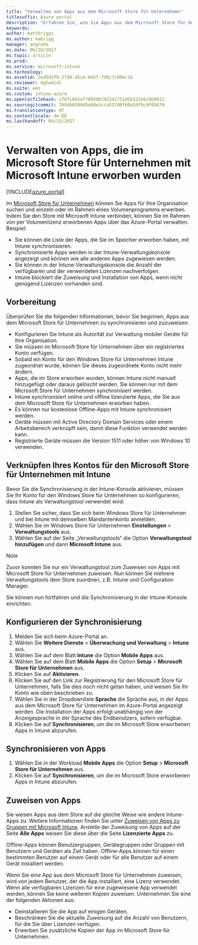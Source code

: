```yaml
---
title: "Verwalten von Apps aus dem Microsoft Store für Unternehmen"
titlesuffix: Azure portal
description: "Erfahren Sie, wie Sie Apps aus dem Microsoft Store für Unternehmen in Intune synchronisieren und dann zuweisen und nachverfolgen können."
keywords: 
author: mattbriggs
ms.author: mabrigg
manager: angrobe
ms.date: 06/28/2017
ms.topic: article
ms.prod: 
ms.service: microsoft-intune
ms.technology: 
ms.assetid: 2ed5d3f0-2749-45cd-b6bf-fd8c7c08bc1b
ms.reviewer: mghadial
ms.suite: ems
ms.custom: intune-azure
ms.openlocfilehash: cf0fc665ef70950b292241751d56122ebc9b0912
ms.sourcegitcommit: 769db6599d5eb0e2cca537d0f60a5df9c9f05079
ms.translationtype: HT
ms.contentlocale: de-DE
ms.lasthandoff: 09/15/2017
---
```

# <a name="how-to-manage-apps-you-purchased-from-the-microsoft-store-for-business-with-microsoft-intune"></a>Verwalten von Apps, die im Microsoft Store für Unternehmen mit Microsoft Intune erworben wurden

[!INCLUDE[azure_portal](./includes/azure_portal.md)]


Im [Microsoft Store für Unternehmen](https://www.microsoft.com/business-store) können Sie Apps für Ihre Organisation suchen und einzeln oder im Rahmen eines Volumenprogramms erwerben. Indem Sie den Store mit Microsoft Intune verbinden, können Sie im Rahmen von per Volumenlizenz erworbenen Apps über das Azure-Portal verwalten. Beispiel:
* Sie können die Liste der Apps, die Sie im Speicher erworben haben, mit Intune synchronisieren.
* Synchronisierte Apps werden in der Intune-Verwaltungskonsole angezeigt und können wie alle anderen Apps zugewiesen werden.
* Sie können in der Intune-Verwaltungskonsole die Anzahl der verfügbaren und der verwendeten Lizenzen nachverfolgen.
* Intune blockiert die Zuweisung und Installation von Apps, wenn nicht genügend Lizenzen vorhanden sind.

## <a name="before-you-start"></a>Vorbereitung

Überprüfen Sie die folgenden Informationen, bevor Sie beginnen, Apps aus dem Microsoft Store für Unternehmen zu synchronisieren und zuzuweisen:

- Konfigurieren Sie Intune als Autorität zur Verwaltung mobiler Geräte für Ihre Organisation.
- Sie müssen im Microsoft Store für Unternehmen über ein registriertes Konto verfügen.
- Sobald ein Konto für den Windows Store für Unternehmen Intune zugeordnet wurde, können Sie dieses zugeordnete Konto nicht mehr ändern.
- Apps, die im Store erworben wurden, können Intune nicht manuell hinzugefügt oder daraus gelöscht werden. Sie können nur mit dem Microsoft Store für Unternehmen synchronisiert werden.
- Intune synchronisiert online und offline lizenzierte Apps, die Sie aus dem Microsoft Store für Unternehmen erworben haben.
- Es können nur kostenlose Offline-Apps mit Intune synchronisiert werden.
- Geräte müssen mit Active Directory Domain Services oder einem Arbeitsbereich verknüpft sein, damit diese Funktion verwendet werden kann.
- Registrierte Geräte müssen die Version 1511 oder höher von Windows 10 verwenden.

## <a name="associate-your-microsoft-store-for-business-account-with-intune"></a>Verknüpfen Ihres Kontos für den Microsoft Store für Unternehmen mit Intune
Bevor Sie die Synchronisierung in der Intune-Konsole aktivieren, müssen Sie Ihr Konto für den Windows Store für Unternehmen so konfigurieren, dass Intune als Verwaltungstool verwendet wird:
1. Stellen Sie sicher, dass Sie sich beim Windows Store für Unternehmen und bei Intune mit demselben Mandantenkonto anmelden.
2. Wählen Sie im Windows Store für Unternehmen **Einstellungen** > **Verwaltungstools** aus.
3. Wählen Sie auf der Seite „Verwaltungstools“ die Option **Verwaltungstool hinzufügen** und dann **Microsoft Intune** aus.

> [!NOTE]
> Zuvor konnten Sie nur ein Verwaltungstool zum Zuweisen von Apps mit Microsoft Store für Unternehmen zuweisen. Nun können Sie mehrere Verwaltungstools dem Store zuordnen, z.B. Intune und Configuration Manager.

Sie können nun fortfahren und die Synchronisierung in der Intune-Konsole einrichten.

## <a name="configure-synchronization"></a>Konfigurieren der Synchronisierung

1. Melden Sie sich beim Azure-Portal an.
2. Wählen Sie **Weitere Dienste** > **Überwachung und Verwaltung** > **Intune** aus.
3. Wählen Sie auf dem Blatt **Intune** die Option **Mobile Apps** aus.
1. Wählen Sie auf dem Blatt **Mobile Apps** die Option **Setup** > **Microsoft Store für Unternehmen** aus.
2. Klicken Sie auf **Aktivieren**.
3. Klicken Sie auf den Link zur Registrierung für den Microsoft Store für Unternehmen, falls Sie dies noch nicht getan haben, und weisen Sie Ihr Konto wie oben beschrieben zu.
5. Wählen Sie in der Dropdownliste **Sprache** die Sprache aus, in der Apps aus dem Microsoft Store für Unternehmen im Azure-Portal angezeigt werden. Die Installation der Apps erfolgt unabhängig von der Anzeigesprache in der Sprache des Endbenutzers, sofern verfügbar.
6. Klicken Sie auf **Synchronisieren**, um die im Microsoft Store erworbenen Apps in Intune abzurufen.

## <a name="synchronize-apps"></a>Synchronisieren von Apps

1. Wählen Sie in der Workload **Mobile Apps** die Option **Setup** > **Microsoft Store für Unternehmen** aus.
2. Klicken Sie auf **Synchronisieren**, um die im Microsoft Store erworbenen Apps in Intune abzurufen.

## <a name="assign-apps"></a>Zuweisen von Apps

Sie weisen Apps aus dem Store auf die gleiche Weise wie andere Intune-Apps zu. Weitere Informationen finden Sie unter [Zuweisen von Apps zu Gruppen mit Microsoft Intune](apps-deploy.md). Anstelle der Zuweisung von Apps auf der Seite **Alle Apps** weisen Sie diese über die Seite **Lizenzierte Apps** zu.

Offline-Apps können Benutzergruppen, Gerätegruppen oder Gruppen mit Benutzern und Geräten als Ziel haben.
Offline-Apps können für einen bestimmten Benutzer auf einem Gerät oder für alle Benutzer auf einem Gerät installiert werden. 


Wenn Sie eine App aus dem Microsoft Store für Unternehmen zuweisen, wird von jedem Benutzer, der die App installiert, eine Lizenz verwendet. Wenn alle verfügbaren Lizenzen für eine zugewiesene App verwendet werden, können Sie keine weiteren Kopien zuweisen. Unternehmen Sie eine der folgenden Aktionen aus:
* Deinstallieren Sie die App auf einigen Geräten.
* Beschränken Sie die aktuelle Zuweisung auf die Anzahl von Benutzern, für die Sie über Lizenzen verfügen.
* Erwerben Sie zusätzliche Kopien der App im Microsoft Store für Unternehmen.


